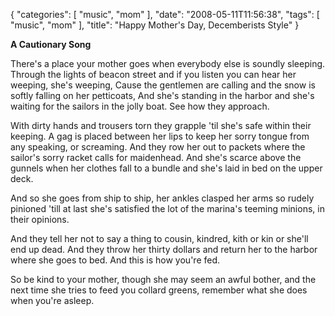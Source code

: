 {
    "categories": [
        "music", 
        "mom"
    ], 
    "date": "2008-05-11T11:56:38", 
    "tags": [
        "music", 
        "mom"
    ], 
    "title": "Happy Mother's Day, Decemberists Style"
}

<strong>A Cautionary Song</strong>

There's a place your mother goes when everybody else is soundly sleeping.
Through the lights of beacon street and if you listen you can hear her weeping, she's weeping, 
Cause the gentlemen are calling and the snow is softly falling on her petticoats,
And she's standing in the harbor and she's waiting for the sailors in the jolly boat. See how they approach.

With dirty hands and trousers torn they grapple 'til she's safe within their keeping.
A gag is placed between her lips to keep her sorry tongue from any speaking, or screaming.
And they row her out to packets where the sailor's sorry racket calls for maidenhead.
And she's scarce above the gunnels when her clothes fall to a bundle and she's laid in bed on the upper deck.

And so she goes from ship to ship, her ankles clasped her arms so rudely pinioned
'till at last she's satisfied the lot of the marina's teeming minions, in their opinions.

And they tell her not to say a thing to cousin, kindred, kith or kin or she'll end up dead.
And they throw her thirty dollars and return her to the harbor where she goes to bed.
And this is how you're fed.

So be kind to your mother, though she may seem an awful bother, and the next time she tries to feed you collard greens, remember what she does when you're asleep.
<!--break-->
